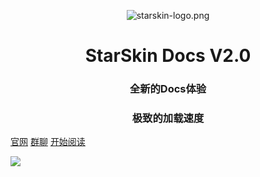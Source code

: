 <p align="center">
<img src="https://pic-up.star-skin.cn/i/2023/03/08/19c69099-2cd2-bb70-a6c5-1332284be1b4.png" alt="starskin-logo.png" title="starskin-logo.png" />
</p>
<h1 align="center">StarSkin Docs V2.0</h1>
<h3 align="center">全新的Docs体验</h3>
<h3 align="center">极致的加载速度</h3>

[官网](https://star-skin.cn)
[群聊](https://url.shanrenyi.top/starskin)
[开始阅读](https://docs.star-skin.cn/#/./docs/a-1)

![](https://api.shanrenyi.top/img)



